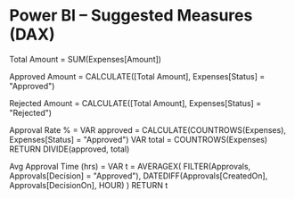 # Power BI – Suggested Measures (DAX)

Total Amount = SUM(Expenses[Amount])

Approved Amount = CALCULATE([Total Amount], Expenses[Status] = "Approved")

Rejected Amount = CALCULATE([Total Amount], Expenses[Status] = "Rejected")

Approval Rate % = 
VAR approved = CALCULATE(COUNTROWS(Expenses), Expenses[Status] = "Approved")
VAR total    = COUNTROWS(Expenses)
RETURN DIVIDE(approved, total)

Avg Approval Time (hrs) =
VAR t =
    AVERAGEX(
        FILTER(Approvals, Approvals[Decision] = "Approved"),
        DATEDIFF(Approvals[CreatedOn], Approvals[DecisionOn], HOUR)
    )
RETURN t
